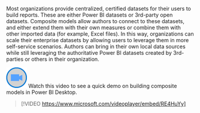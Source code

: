 Most organizations provide centralized, certified datasets for their users to build reports. These are either Power BI datasets or 3rd-party open datasets. Composite models allow authors to connect to these datasets, and either extend them with their own measures or combine them with other imported data (for example, Excel files). In this way, organizations can scale their enterprise datasets by allowing users to leverage them in more self-service scenarios. Authors can bring in their own local data sources while still leveraging the authoritative Power BI datasets created by 3rd-parties or others in their organization.

![Icon indicating play video](../media/video-icon.png)  Watch this video to see a quick demo on building composite models in Power BI Desktop.

> [!VIDEO https://www.microsoft.com/videoplayer/embed/RE4HuYy]

